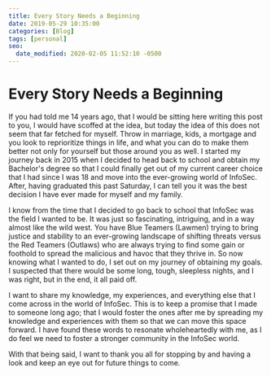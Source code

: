 ```yaml
---
title: Every Story Needs a Beginning
date: 2019-05-29 10:35:00
categories: [Blog]
tags: [personal]
seo:
  date_modified: 2020-02-05 11:52:10 -0500
---
```


# Every Story Needs a Beginning

If you had told me 14 years ago, that I would be sitting here writing  this post to you, I would have scoffed at the idea, but today the idea  of this does not seem that far fetched for myself. Throw in marriage,  kids, a mortgage and you look to reprioritize things in life, and what  you can do to make them better not only for yourself but those around  you as well. I started my journey back in 2015 when I decided to head  back to school and obtain my Bachelor's degree so that I could finally  get out of my current career choice that I had since I was 18 and move  into the ever-growing world of InfoSec. After, having graduated this  past Saturday, I can tell you it was the best decision I have ever made  for myself and my family.

 I know from the time that I decided to go back to school that InfoSec  was the field I wanted to be. It was just so fascinating, intriguing,  and in a way almost like the wild west. You have Blue Teamers (Lawmen)  trying to bring justice and stability to an ever-growing landscape of  shifting threats versus the Red Teamers (Outlaws) who are always trying  to find some gain or foothold to spread the malicious and havoc that  they thrive in. So now knowing what I wanted to do, I set out on my  journey of obtaining my goals. I suspected that there would be some  long, tough, sleepless nights, and I was right, but in the end, it all  paid off.

 I want to share my knowledge, my experiences, and everything else that I come across in the world of InfoSec. This is to keep a promise that I  made to someone long ago; that I would foster the ones after me by  spreading my knowledge and experiences with them so that we can move  this space forward. I have found these words to resonate wholeheartedly  with me, as I do feel we need to foster a stronger community in the  InfoSec world.

 With that being said, I want to thank you all for stopping by and having a look and keep an eye out for future things to come.

